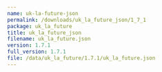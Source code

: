 ```yaml
---
name: uk-la-future-json
permalink: /downloads/uk_la_future_json/1_7_1
package: uk_la_future
title: uk_la_future_json
filename: uk_la_future.json
version: 1.7.1
full_version: 1.7.1
file: /data/uk_la_future/1.7.1/uk_la_future.json
---
```

